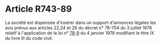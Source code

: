 # Article R743-89

<p>La société est dispensée d'insérer dans un support d'annonces légales les avis prévus aux articles 22,24 et 26 du décret n° 78-704 du 3 juillet 1978 relatif à l'application de la loi n° <a href='/affichTexte.do?cidTexte=JORFTEXT000000886567&categorieLien=cid'>78-9</a> du 4 janvier 1978 modifiant le titre IX du livre III du code civil.</p>